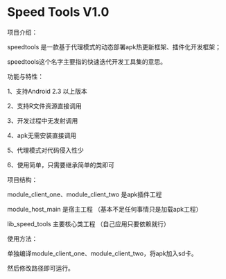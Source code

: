 # Speed Tools  V1.0

项目介绍：

speedtools 是一款基于代理模式的动态部署apk热更新框架、插件化开发框架；

speedtools这个名字主要指的快速迭代开发工具集的意思。

	

功能与特性：

1、支持Android 2.3 以上版本

2、支持R文件资源直接调用

3、开发过程中无发射调用

4、apk无需安装直接调用

5、代理模式对代码侵入性少

6、使用简单，只需要继承简单的类即可




项目结构：

module_client_one、module_client_two 是apk插件工程

module_host_main 是宿主工程 （基本不足任何事情只是加载apk工程）

lib_speed_tools 主要核心类工程 （自己应用只要依赖就行）




使用方法：

单独编译module_client_one、module_client_two，将apk加入sd卡。

然后修改路径即可运行。




